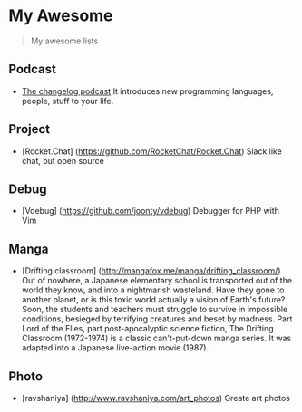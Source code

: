 # My Awesome

> My awesome lists

## Podcast 

- [The changelog podcast](https://changelog.com/podcast/) 
It introduces new programming languages, people, stuff to your life.

## Project

- [Rocket.Chat] (https://github.com/RocketChat/Rocket.Chat)
Slack like chat, but open source


## Debug

- [Vdebug] (https://github.com/joonty/vdebug)
Debugger for PHP with Vim


## Manga

- [Drifting classroom] (http://mangafox.me/manga/drifting_classroom/)
Out of nowhere, a Japanese elementary school is transported out of the world they know, and into a nightmarish wasteland. Have they gone to another planet, or is this toxic world actually a vision of Earth's future? Soon, the students and teachers must struggle to survive in impossible conditions, besieged by terrifying creatures and beset by madness. Part Lord of the Flies, part post-apocalyptic science fiction, The Drifting Classroom (1972-1974) is a classic can't-put-down manga series. It was adapted into a Japanese live-action movie (1987).

## Photo

- [ravshaniya] (http://www.ravshaniya.com/art_photos)
Greate art photos

